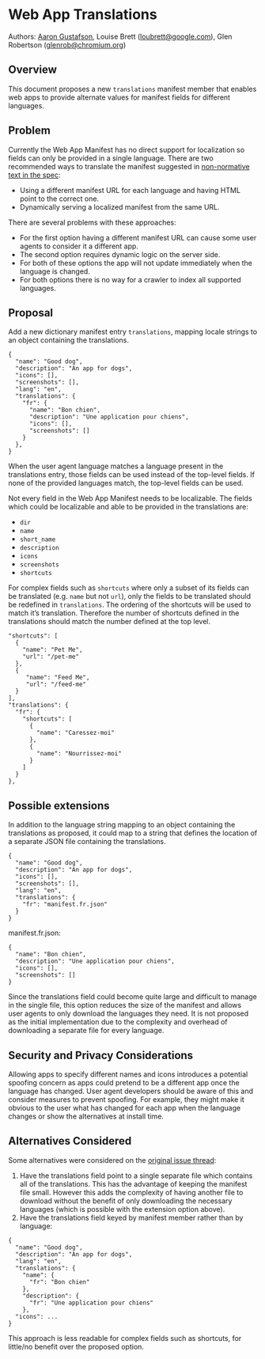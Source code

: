 # Web App Translations

Authors: [Aaron Gustafson](https://github.com/aarongustafson), Louise Brett (loubrett@google.com), Glen Robertson (glenrob@chromium.org)

## Overview

This document proposes a new `translations` manifest member that enables web apps to provide alternate values for manifest fields for different languages. 

## Problem

Currently the Web App Manifest has no direct support for localization so fields can only be provided in a single language. There are two recommended ways to translate the manifest suggested in [non-normative text in the spec](https://www.w3.org/TR/appmanifest/#internationalization):

*   Using a different manifest URL for each language and having HTML point to the correct one.
*   Dynamically serving a localized manifest from the same URL.

There are several problems with these approaches:

*   For the first option having a different manifest URL can cause some user agents to consider it a different app.
*   The second option requires dynamic logic on the server side.
*   For both of these options the app will not update immediately when the language is changed.
*   For both options there is no way for a crawler to index all supported languages.

## Proposal

Add a new dictionary manifest entry `translations`, mapping locale strings to an object containing the translations.

```
{
  "name": "Good dog",
  "description": "An app for dogs",
  "icons": [],
  "screenshots": [],
  "lang": "en",
  "translations": {
    "fr": {
      "name": "Bon chien",
      "description": "Une application pour chiens",
      "icons": [],
      "screenshots": []
    }
  },
}
```

When the user agent language matches a language present in the translations entry, those fields can be used instead of the top-level fields. If none of the provided languages match, the top-level fields can be used.

Not every field in the Web App Manifest needs to be localizable. The fields which could be localizable and able to be provided in the translations are:

*   `dir`
*   `name`
*   `short_name`
*   `description`
*   `icons`
*   `screenshots`
*   `shortcuts`

For complex fields such as `shortcuts` where only a subset of its fields can be translated (e.g. `name` but not `url`), only the fields to be translated should be redefined in `translations`. The ordering of the shortcuts will be used to match it’s translation. Therefore the number of shortcuts defined in the translations should match the number defined at the top level.


```
"shortcuts": [
  {
    "name": "Pet Me",
    "url": "/pet-me"
  },
  {
     "name": "Feed Me",
     "url": "/feed-me"
  }
],
"translations": {
  "fr": {
    "shortcuts": [
      {
        "name": "Caressez-moi"
      },
      {
        "name": "Nourrissez-moi"
      }
    ]
  }
},
```

## Possible extensions

In addition to the language string mapping to an object containing the translations as proposed, it could map to a string that defines the location of a separate JSON file containing the translations.

```
{
  "name": "Good dog",
  "description": "An app for dogs",
  "icons": [],
  "screenshots": [],
  "lang": "en",
  "translations": {
    "fr": "manifest.fr.json"
  }
}
```

manifest.fr.json:

```
{
  "name": "Bon chien",
  "description": "Une application pour chiens",
  "icons": [],
  "screenshots": []
}
```

Since the translations field could become quite large and difficult to manage in the single file, this option reduces the size of the manifest and allows user agents to only download the languages they need. It is not proposed as the initial implementation due to the complexity and overhead of downloading a separate file for every language.

## Security and Privacy Considerations

Allowing apps to specify different names and icons introduces a potential spoofing concern as apps could pretend to be a different app once the language has changed. User agent developers should be aware of this and consider measures to prevent spoofing. For example, they might make it obvious to the user what has changed for each app when the language changes or show the alternatives at install time.

## Alternatives Considered

Some alternatives were considered on the [original issue thread](https://github.com/w3c/manifest/issues/676):

1. Have the translations field point to a single separate file which contains all of the translations. This has the advantage of keeping the manifest file small. However this adds the complexity of having another file to download without the benefit of only downloading the necessary languages (which is possible with the extension option above).
2. Have the translations field keyed by manifest member rather than by language:

```
{
  "name": "Good dog",
  "description": "An app for dogs",
  "lang": "en",
  "translations": {
    "name": {
      "fr": "Bon chien"
    },
    "description": {
      "fr": "Une application pour chiens"
    },
  "icons": ...
}
```

This approach is less readable for complex fields such as shortcuts, for little/no benefit over the proposed option.
